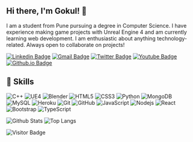 ## Hi there, I'm Gokul! 👋

I am a student from Pune pursuing a degree in Computer Science. I have experience making game projects with Unreal Engine 4 and am currently learning web development. I am enthusiastic about anything technology-related. Always open to collaborate on projects!

[![Linkedin Badge](https://img.shields.io/badge/-gokulviswanath-blue?style=flat-square&logo=Linkedin&logoColor=white&link=https://www.linkedin.com/in/gokul-viswanath-31383b193//)](https://www.linkedin.com/in/gokul-viswanath-31383b193/)
[![Gmail Badge](https://img.shields.io/badge/-otaconliquid@gmail.com-c14438?style=flat-square&logo=Gmail&logoColor=white&link=mailto:otaconliquid@gmail.com)](mailto:otaconliquid@gmail.com)
[![Twitter Badge](https://img.shields.io/badge/-1gokulv-33a3bd?style=flat-square&logo=twitter&logoColor=white&link=https://twitter.com/1gokulv/)](https://twitter.com/1gokulv/)
[![Youtube Badge](https://img.shields.io/badge/-zygoat-de0000?style=flat-square&logo=youtube&logoColor=white&link=https://www.youtube.com/channel/UCUj9l2XM71Xtq5QMDsGtNlw)](https://www.youtube.com/channel/UCUj9l2XM71Xtq5QMDsGtNlw)
[![Github.io Badge](https://img.shields.io/badge/-1gokul.github.io-1a5c44?style=flat-square&logo=Github&link=https://1gokul.github.io/)](https://1gokul.github.io/)


## 🧠 Skills

![C++](https://img.shields.io/badge/-C++-323680?style=flat-square&logo=c)
![UE4](https://img.shields.io/badge/UE4-%23313131.svg?&style=flat-square&logo=unreal%20engine&logoColor=white)
![Blender](https://img.shields.io/badge/Blender%20-%23F5792A.svg?&style=flat-square&logo=blender&logoColor=white)
![HTML5](https://img.shields.io/badge/-HTML5-E34F26?style=flat-square&logo=html5&logoColor=white)
![CSS3](https://img.shields.io/badge/-CSS3-155cb3?style=flat-square&logo=css3)
![Python](https://img.shields.io/badge/-Python-0c376b?style=flat-square&logo=Python)
![MongoDB](https://img.shields.io/badge/-MongoDB-146b0c?style=flat-square&logo=mongodb)
![MySQL](https://img.shields.io/badge/-MySQL-0b0085?style=flat-square&logo=mysql)
![Heroku](https://img.shields.io/badge/-Heroku-430098?style=flat-square&logo=heroku)
![Git](https://img.shields.io/badge/-Git-850000?style=flat-square&logo=git)
![GitHub](https://img.shields.io/badge/-GitHub-005c69?style=flat-square&logo=github)
![JavaScript](https://img.shields.io/badge/-JavaScript(Learning!)-526900?style=flat-square&logo=javascript)
![Nodejs](https://img.shields.io/badge/-Nodejs(Learning!)-224f44?style=flat-square&logo=Node.js)
![React](https://img.shields.io/badge/-React(Learning!)-2c224f?style=flat-square&logo=react)
![Bootstrap](https://img.shields.io/badge/-Bootstrap(Learning!)-563D7C?style=flat-square&logo=bootstrap)
![TypeScript](https://img.shields.io/badge/-TypeScript(Learning!)-2d5473?style=flat-square&logo=typescript)


![Github Stats](https://github-readme-stats.vercel.app/api?username=1gokul&count_private=true&show_icons=true&include_all_commits=true)
![Top Langs](https://github-readme-stats.vercel.app/api/top-langs/?username=1gokul&hide=TeX&layout=compact)

![Visitor Badge](https://visitor-badge.laobi.icu/badge?page_id=1gokul.1gokul)

<!--
**1Gokul/1gokul** is a ✨ _special_ ✨ repository because its `README.md` (this file) appears on your GitHub profile.

Here are some ideas to get you started:

- 🔭 I’m currently working on ...
- 🌱 I’m currently learning ...
- 👯 I’m looking to collaborate on ...
- 🤔 I’m looking for help with ...
- 💬 Ask me about ...
- 📫 How to reach me: ...
- 😄 Pronouns: ...
- ⚡ Fun fact: ...
-->
